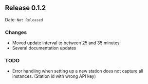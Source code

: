 ## Release 0.1.2

Date: `Not Released`

### Changes

- Moved update interval to between 25 and 35 minutes
- Several documentation updates


### TODO

- Error handling when setting up a new station does not capture all instances. (Station id with wrong API key)